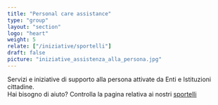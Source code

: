 ```yaml
---
title: "Personal care assistance"
type: "group"
layout: "section"
logo: "heart"
weight: 5
relate: ["/iniziative/sportelli"]
draft: false
picture: "iniziative_assistenza_alla_persona.jpg"
---
```


Servizi e iniziative di supporto alla persona attivate da Enti e Istituzioni cittadine.  
Hai bisogno di aiuto? Controlla la pagina relativa ai nostri [sportelli](/iniziative/sportelli/)

